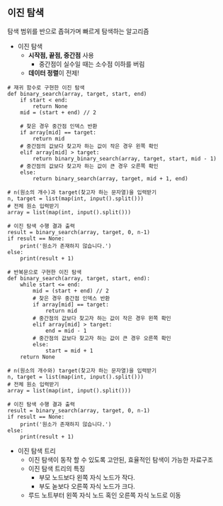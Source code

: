 ## 이진 탐색
탐색 범위를 반으로 좁혀가며 빠르게 탐색하는 알고리즘

* 이진 탐색
    * **시작점, 끝점, 중간점** 사용
        * 중간점이 실수일 때는 소수점 이하를 버림
    * **데이터 정렬**이 전제!
```buildoutcfg
# 재귀 함수로 구현한 이진 탐색
def binary_search(array, target, start, end)
    if start < end:
        return None
    mid = (start + end) // 2
    
    # 찾은 경우 중간점 인덱스 반환
    if array[mid] == target:
        return mid
    # 중간점의 값보다 찾고자 하는 값이 작은 경우 왼쪽 확인
    elif array[mid] > target:
        return binary_binary_search(array, target, start, mid - 1)
    # 중간점의 값보다 찾고자 하는 값이 큰 경우 오른쪽 확인
    else:
        return binary_search(array, target, mid + 1, end)
   
# n(원소의 개수)과 target(찾고자 하는 문자열)을 입력받기
n, target = list(map(int, input().split()))
# 전체 원소 입력받기
array = list(map(int, input().split()))

# 이진 탐색 수행 결과 출력
result = binary_search(array, target, 0, n-1)
if result == None:
    print('원소가 존재하지 않습니다.')
else:
    print(result + 1)
```

```buildoutcfg
# 반복문으로 구현한 이진 탐색
def binary_search(array, target, start, end):
    while start <= end:
        mid = (start + end) // 2
        # 찾은 경우 중간점 인덱스 반환
        if array[mid] == target:
            return mid
        # 중간점의 값보다 찾고자 하는 값이 작은 경우 왼쪽 확인
        elif array[mid] > target:
            end = mid - 1
        # 중간점의 값보다 찾고자 하는 값이 큰 경우 오른쪽 확인
        else:
            start = mid + 1
    return None

# n(원소의 개수와) target(찾고자 하는 문자열)을 입력받기
n, target = list(map(int, input().split()))
# 전체 원소 입력받기
array = list(map(int, input().split()))

# 이진 탐색 수행 결과 출력
result = binary_search(array, target, 0, n-1)
if result == None:
    print('원소가 존재하지 않습니다.')
else:
    print(result + 1)
```


* 이진 탐색 트리
    * 이진 탐색이 동작 할 수 있도록 고안된, 효율적인 탐색이 가능한 자료구조
    * 이진 탐색 트리의 특징
        * 부모 노드보다 왼쪽 자식 노드가 작다.
        * 부도 녿보다 오른쪽 자식 노드가 크다.
    * 루드 노트부터 왼쪽 자식 노드 혹인 오른쪽 자식 노드로 이동
    